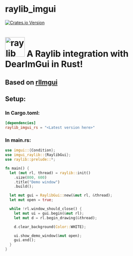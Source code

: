 # raylib_imgui

[![Crates.io Version](https://img.shields.io/crates/v/raylib_imgui_rs)][crates.io]

[crates.io]: https://crates.io/crates/raylib_imgui_rs

# <img src="https://github.com/raysan5/raylib/raw/master/logo/raylib_logo_animation.gif" width="64" alt="raylib logo animated"> A Raylib integration with DearImGui in Rust!

## Based on [rlImgui](https://github.com/raylib-extras/rlImGui)

## Setup:
### In Cargo.toml:
```toml
[dependencies]
raylib_imgui_rs = "<Latest version here>"
```

### In main.rs:
```rust
use imgui::{Condition};
use imgui_raylib::{RaylibGui};
use raylib::prelude::*;

fn main() {
  let (mut rl, thread) = raylib::init()
    .size(800, 600)
    .title("Demo window")
    .build();

  let mut gui = RaylibGui::new(&mut rl, &thread);
  let mut open = true;

  while !rl.window_should_close() {
    let mut ui = gui.begin(&mut rl);
    let mut d = rl.begin_drawing(&thread);

    d.clear_background(Color::WHITE);

    ui.show_demo_window(&mut open);
    gui.end();
  }
}
```
